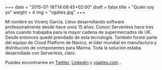 +++
date = "2015-07-18T14:08:45+02:00"
draft = false
title = "Quién soy yo"
weight = 4
img = "vgaltes.jpg"
+++

Mi nombre es Vicenç García. Llevo desarrollando software profesionalmente desde hace unos 15 años. Conocí Serverless hace tres años cuando trabajaba para la mayor cadena de supermercados de UK. Desde entonces quedé prendado de esta tecnología. También formé parte del equipo de Cloud Platform de Navico, el líder mundial en manufactura y distribución de componentes para Marina. Toda la solución estaba desarrollada con Serverless, claro.

Puedes encontrarme en <a href="https://twitter.com/vgaltes">Twitter</a>, <a href="https://linkedin.com/in/vgaltes">Linkedin</a> y <a href="https://vgaltes.com">vgaltes.com</a> .
